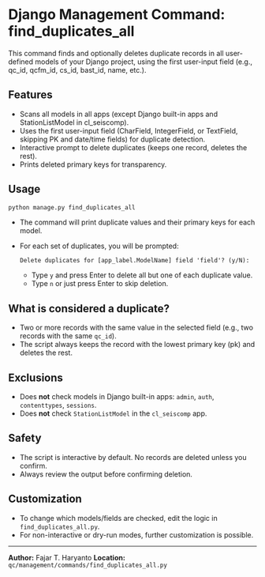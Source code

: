 # Django Management Command: find_duplicates_all

This command finds and optionally deletes duplicate records in all user-defined models of your Django project, using the first user-input field (e.g., qc_id, qcfm_id, cs_id, bast_id, name, etc.).

## Features
- Scans all models in all apps (except Django built-in apps and StationListModel in cl_seiscomp).
- Uses the first user-input field (CharField, IntegerField, or TextField, skipping PK and date/time fields) for duplicate detection.
- Interactive prompt to delete duplicates (keeps one record, deletes the rest).
- Prints deleted primary keys for transparency.

## Usage

```bash
python manage.py find_duplicates_all
```

- The command will print duplicate values and their primary keys for each model.
- For each set of duplicates, you will be prompted:
  
  `Delete duplicates for [app_label.ModelName] field 'field'? (y/N):`

  - Type `y` and press Enter to delete all but one of each duplicate value.
  - Type `n` or just press Enter to skip deletion.

## What is considered a duplicate?
- Two or more records with the same value in the selected field (e.g., two records with the same `qc_id`).
- The script always keeps the record with the lowest primary key (pk) and deletes the rest.

## Exclusions
- Does **not** check models in Django built-in apps: `admin`, `auth`, `contenttypes`, `sessions`.
- Does **not** check `StationListModel` in the `cl_seiscomp` app.

## Safety
- The script is interactive by default. No records are deleted unless you confirm.
- Always review the output before confirming deletion.

## Customization
- To change which models/fields are checked, edit the logic in `find_duplicates_all.py`.
- For non-interactive or dry-run modes, further customization is possible.

---

**Author:** Fajar T. Haryanto
**Location:** `qc/management/commands/find_duplicates_all.py` 